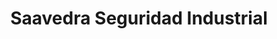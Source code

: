 ---
title: "Saavedra Seguridad Industrial"
url: /neuquen/saavedra-seguridad-industrial/
shop: ropa
---